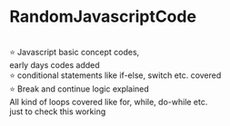 # RandomJavascriptCode
<br/>
⭐ Javascript basic concept codes, <br/> early days codes added <br>
⭐ conditional statements like if-else, switch etc. covered <br>
⭐ Break and continue logic explained <br>
All kind of loops covered like for, while, do-while etc. <br>
just to check this working 
